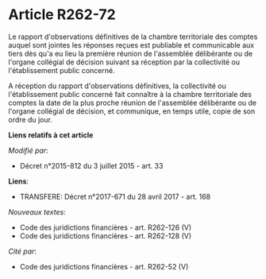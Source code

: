 # Article R262-72

Le rapport d'observations définitives de la chambre territoriale des comptes auquel sont jointes les réponses reçues est
publiable et communicable aux tiers dès qu'a eu lieu la première réunion de l'assemblée délibérante ou de l'organe collégial
de décision suivant sa réception par la collectivité ou l'établissement public concerné. 

A réception du rapport d'observations définitives, la collectivité ou l'établissement public concerné fait connaître à la
chambre territoriale des comptes la date de la plus proche réunion de l'assemblée délibérante ou de l'organe collégial de
décision, et communique, en temps utile, copie de son ordre du jour.

**Liens relatifs à cet article**

_Modifié par_:

  - Décret n°2015-812 du 3 juillet 2015 - art. 33

**Liens**:

  - TRANSFERE: Décret n°2017-671 du 28 avril 2017 - art. 168

_Nouveaux textes_:

  - Code des juridictions financières - art. R262-126 (V)
  - Code des juridictions financières - art. R262-128 (V)

_Cité par_:

  - Code des juridictions financières - art. R262-52 (V)
